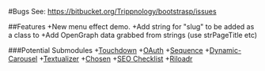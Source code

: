 #Bugs
See: https://bitbucket.org/Trippnology/bootstrasp/issues

##Features
+New menu effect demo.
+Add string for "slug" to be added as a class to <body>
+Add OpenGraph data grabbed from strings (use strPageTitle etc)
	
###Potential Submodules
+[Touchdown](https://github.com/samuelcotterall/touchdown)
+[OAuth](https://github.com/sdesapio/Classic-ASP-VBScript-OAuth)
+[Sequence](https://github.com/IanLunn/Sequence)
+[Dynamic-Carousel](https://github.com/JosepMartins/Dynamic-Carousel)
+[Textualizer](https://github.com/krisk/textualizer)
+[Chosen](https://github.com/harvesthq/chosen/)
+[SEO Checklist](https://github.com/benhowdle89/Seo.js)
+[Riloadr](https://github.com/tubalmartin/riloadr)
	